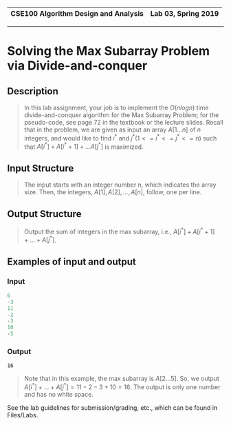 | CSE100 Algorithm Design and Analysis | Lab 03, Spring 2019 |
| -- | -- |

---

# Solving the Max Subarray Problem via Divide-and-conquer

## Description

> In this lab assignment, your job is to implement the $O(nlogn)$ time divide-and-conquer algorithm for the Max Subarray Problem; for the pseudo-code, see page 72 in the textbook or the lecture slides. Recall that in the problem, we are given as input an array $A[1...n]$ of $n$ integers, and would like to find $i^*$ and $j^* (1 <= i^* <= j^* <= n)$ such that $A[i^*] + A[i^* + 1] + ... A[j^*]$ is maximized.

## Input Structure

> The input starts with an integer number n, which indicates the array size. Then, the integers, $A[1], A[2], ..., A[n],$ follow, one per line.

## Output Structure

> Output the sum of integers in the max subarray, i.e., $A[i^*] + A[i^* + 1] + ...+ A[j^*]$.

## Examples of input and output

### Input

```c++
6
-3
11
-2
-3
10
-5
```

### Output

`16`

> Note that in this example, the max subarray is $A[2...5]$. So, we output $A[i^*] + ... + A[j^*] = 11 - 2 - 3 + 10 = 16$. The output is only one number and has no white space.

See the lab guidelines for submission/grading, etc., which can be found in Files/Labs.
